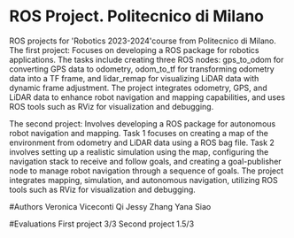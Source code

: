 # ROS Project. Politecnico di Milano
ROS projects for 'Robotics 2023-2024'course from Politecnico di Milano. 
The first project:
Focuses on developing a ROS package for robotics applications. The tasks include creating three ROS nodes: gps_to_odom for converting GPS data to odometry, odom_to_tf for transforming odometry data into a TF frame, and lidar_remap for visualizing LiDAR data with dynamic frame adjustment. The project integrates odometry, GPS, and LiDAR data to enhance robot navigation and mapping capabilities, and uses ROS tools such as RViz for visualization and debugging.

The second project:
Involves developing a ROS package for autonomous robot navigation and mapping. Task 1 focuses on creating a map of the environment from odometry and LiDAR data using a ROS bag file. Task 2 involves setting up a realistic simulation using the map, configuring the navigation stack to receive and follow goals, and creating a goal-publisher node to manage robot navigation through a sequence of goals. The project integrates mapping, simulation, and autonomous navigation, utilizing ROS tools such as RViz for visualization and debugging.

#Authors
Veronica Viceconti
Qi Jessy Zhang
Yana Siao

#Evaluations
First project 3/3
Second project 1.5/3
